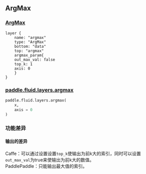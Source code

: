 ## ArgMax


### [ArgMax](http://caffe.berkeleyvision.org/tutorial/layers/argmax.html)
```
layer {
    name: "argmax"
    type: "ArgMax"
    bottom: "data"
    top: "argmax"	
    argmax_param{
	out_max_val: false
	top_k: 1
	axis: 0
    }
}
```


### [paddle.fluid.layers.argmax](http://paddlepaddle.org/documentation/docs/zh/1.3/api_cn/layers_cn.html#permalink-204-argmax)
```python
paddle.fluid.layers.argmax(
    x,
    axis = 0
)
```  

### 功能差异
#### 输出的差异
Caffe：可以通过设置设置`top_k`使输出为前k大的索引，同时可以设置`out_max_val`为true来使输出为前k大的数值。                                    
PaddlePaddle：只能输出最大值的索引。
